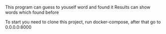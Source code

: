 This program can guess to youself word and found it
Results can show words which found before

To start you need to clone this project, run docker-compose, after that go to 0.0.0.0:8000